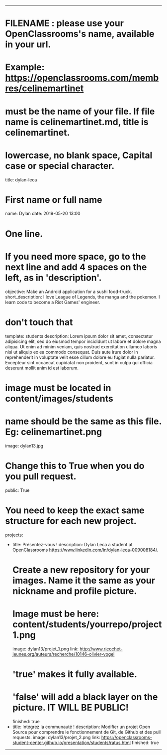 ---

# FILENAME : please use your OpenClassrooms's name, available in your url.
# Example: https://openclassrooms.com/membres/celinemartinet
# must be the name of your file. If file name is celinemartinet.md, title is celinemartinet.
# lowercase, no blank space, Capital case or special character.
title: dylan-leca

# First name or full name
name: Dylan
date: 2019-05-20 13:00

# One line.
# If you need more space, go to the next line and add 4 spaces on the left, as in 'description'.
objective: Make an Android application for a sushi food-truck.
short_description: I love League of Legends, the manga and the pokemon. I learn code to become a Riot Games' engineer.

# don't touch that
template: students
description:
    Lorem ipsum dolor sit amet, consectetur adipisicing elit, sed do eiusmod
    tempor incididunt ut labore et dolore magna aliqua. Ut enim ad minim veniam,
    quis nostrud exercitation ullamco laboris nisi ut aliquip ex ea commodo
    consequat. Duis aute irure dolor in reprehenderit in voluptate velit esse
    cillum dolore eu fugiat nulla pariatur. Excepteur sint occaecat cupidatat non
    proident, sunt in culpa qui officia deserunt mollit anim id est laborum.

# image must be located in content/images/students
# name should be the same as this file. Eg: celinemartinet.png
image: dylan13.jpg

# Change this to True when you do you pull request.
public: True

# You need to keep the exact same structure for each new project.
projects:
  - title: Présentez-vous !
    description: Dylan Leca a student at OpenClassrooms https://www.linkedin.com/in/dylan-leca-009008184/.
    # Create a new repository for your images. Name it the same as your nickname and profile picture.
    # Image must be here: content/students/yourrepo/project1.png
    image: dylan13/projet_1.png
    link: http://www.ricochet-jeunes.org/auteurs/recherche/10146-olivier-vogel
    # 'true' makes it fully available.
    # 'false' will add a black layer on the picture. IT WILL BE PUBLIC!
    finished: true
  - title: Intégrez la communauté !
    description: Modifier un projet Open Source pour comprendre le fonctionnement de Git, de Github et des pull requests. 
    image: dylan13/projet_2.png
    link: https://openclassrooms-student-center.github.io/presentation/students/ratus.html
    finished: true

---